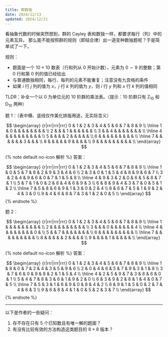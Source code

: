 ```yaml
---
title: 群数独
date: 2024/12/13
updated: 2024/12/21
---
```


看抽象代数的时候突然想到，群的 Cayley 表和数独一样，都要求每行（列）中的元素互异。
那么能不能按照群的规则（即结合律）出一道变种数独题呢？于是简单试了一下。

规则：

- 题面是一个 $10 \times 10$ 数表（行和列从 $0$ 开始计数），元素为 $0 \sim 9$ 的整数；第 $0$ 行和第 $0$ 列的值已经给出
- 与普通数独相同，每行、每列的元素不能重复；注意没有九宫格的条件
- 如果 $i$ 行 $j$ 列的值为 $x$，$j$ 行 $k$ 列的值为 $y$，则 $i$ 行 $y$ 列和 $x$ 行 $k$ 列的值相同

TLDR：补全一个以 $0$ 为单位元的 $10$ 阶群的乘法表。（提示：$10$ 阶群只有 $\mathrm{Z}_{10}$ 和 $\mathrm{D}_{10}$ 两种）

题 1：（表中横、竖线仅作美化排版用途，无实际含义）

$$
\begin{array} {r|rrr|rrr|rrr}
0 & 1 & 2 & 3 & 4 & 5 & 6 & 7 & 8 & 9 \\
\hline
1 & 0 &   &   &   &   &   &   &   &   \\
2 &   &   & 1 &   &   &   &   &   &   \\
3 &   & 4 &   &   &   &   &   &   &   \\
\hline
4 &   &   &   &   &   &   &   &   &   \\
5 &   &   &   & 2 &   &   &   &   &   \\
6 &   &   &   &   &   &   &   &   &   \\
\hline
7 &   &   &   &   &   & 3 &   &   &   \\
8 &   &   &   &   & 9 &   &   &   &   \\
9 &   &   &   &   &   &   &   &   &   \\
\end{array}
$$

{% note default no-icon 解析 %}
答案：

$$
\begin{array} {r|rrr|rrr|rrr}
0 & 1 & 2 & 3 & 4 & 5 & 6 & 7 & 8 & 9 \\
\hline
1 & 0 & 5 & 7 & 8 & 2 & 9 & 3 & 4 & 6 \\
2 & 3 & 0 & 1 & 5 & 4 & 8 & 9 & 6 & 7 \\
3 & 2 & 4 & 9 & 6 & 0 & 7 & 1 & 5 & 8 \\
\hline
4 & 9 & 3 & 2 & 0 & 6 & 5 & 8 & 7 & 1 \\
5 & 7 & 1 & 0 & 2 & 8 & 4 & 6 & 9 & 3 \\
6 & 8 & 9 & 4 & 3 & 7 & 0 & 5 & 1 & 2 \\
\hline
7 & 5 & 8 & 6 & 9 & 1 & 3 & 0 & 2 & 4 \\
8 & 6 & 7 & 5 & 1 & 9 & 2 & 4 & 3 & 0 \\
9 & 4 & 6 & 8 & 7 & 3 & 1 & 2 & 0 & 5 \\
\end{array}
$$
{% endnote %}

题 2：

$$
\begin{array} {r|rrr|rrr|rrr}
0 & 1 & 2 & 3 & 4 & 5 & 6 & 7 & 8 & 9 \\
\hline
1 &   &   &   &   &   &   &   &   &   \\
2 &   &   &   &   &   &   &   &   &   \\
3 &   &   & 0 &   &   &   &   &   & 4 \\
\hline
4 &   &   &   &   &   &   &   & 0 &   \\
5 &   & 7 &   &   &   &   &   &   &   \\
6 &   &   &   &   &   &   &   &   &   \\
\hline
7 &   &   &   &   &   &   &   &   &   \\
8 &   &   &   &   & 2 &   &   &   &   \\
9 &   &   &   & 1 &   &   &   &   &   \\
\end{array}
$$

{% note default no-icon 解析 %}
答案：

$$
\begin{array} {r|rrr|rrr|rrr}
0 & 1 & 2 & 3 & 4 & 5 & 6 & 7 & 8 & 9 \\
\hline
1 & 8 & 0 & 7 & 2 & 4 & 3 & 5 & 9 & 6 \\
2 & 0 & 4 & 6 & 5 & 7 & 9 & 3 & 1 & 8 \\
3 & 7 & 6 & 0 & 9 & 8 & 2 & 1 & 5 & 4 \\
\hline
4 & 2 & 5 & 9 & 7 & 3 & 8 & 6 & 0 & 1 \\
5 & 4 & 7 & 8 & 3 & 6 & 1 & 9 & 2 & 0 \\
6 & 3 & 9 & 2 & 8 & 1 & 4 & 0 & 7 & 5 \\
\hline
7 & 5 & 3 & 1 & 6 & 9 & 0 & 8 & 4 & 2 \\
8 & 9 & 1 & 5 & 0 & 2 & 7 & 4 & 6 & 3 \\
9 & 6 & 8 & 4 & 1 & 0 & 5 & 2 & 3 & 7 \\
\end{array}
$$
{% endnote %}

---

以下是作者的一些疑问：

1. 存不存在只有 5 个已知数且有唯一解的题面？
2. 有没有比较有效的方法构造这类题目的 $8 \times 8$ 版本？
